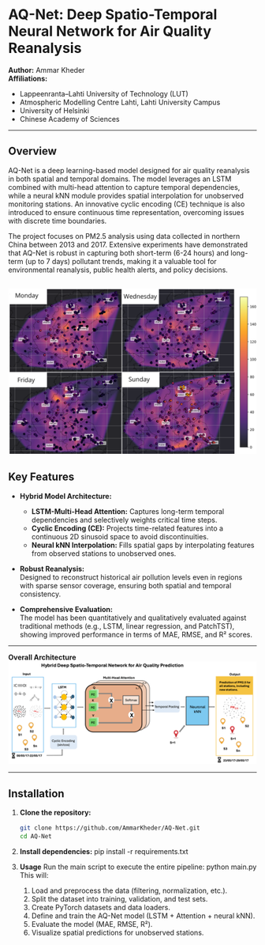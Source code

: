 # AQ-Net: Deep Spatio-Temporal Neural Network for Air Quality Reanalysis

**Author:** Ammar Kheder  
**Affiliations:**  
- Lappeenranta–Lahti University of Technology (LUT)  
- Atmospheric Modelling Centre Lahti, Lahti University Campus  
- University of Helsinki  
- Chinese Academy of Sciences

---

## Overview

AQ-Net is a deep learning-based model designed for air quality reanalysis in both spatial and temporal domains. The model leverages an LSTM combined with multi-head attention to capture temporal dependencies, while a neural kNN module provides spatial interpolation for unobserved monitoring stations. An innovative cyclic encoding (CE) technique is also introduced to ensure continuous time representation, overcoming issues with discrete time boundaries.

The project focuses on PM2.5 analysis using data collected in northern China between 2013 and 2017. Extensive experiments have demonstrated that AQ-Net is robust in capturing both short-term (6-24 hours) and long-term (up to 7 days) pollutant trends, making it a valuable tool for environmental reanalysis, public health alerts, and policy decisions.


![Description de l'image](img/mapB.png)
---

## Key Features

- **Hybrid Model Architecture:**  
  - **LSTM-Multi-Head Attention:** Captures long-term temporal dependencies and selectively weights critical time steps.
  - **Cyclic Encoding (CE):** Projects time-related features into a continuous 2D sinusoid space to avoid discontinuities.
  - **Neural kNN Interpolation:** Fills spatial gaps by interpolating features from observed stations to unobserved ones.


- **Robust Reanalysis:**  
  Designed to reconstruct historical air pollution levels even in regions with sparse sensor coverage, ensuring both spatial and temporal consistency.

- **Comprehensive Evaluation:**  
  The model has been quantitatively and qualitatively evaluated against traditional methods (e.g., LSTM, linear regression, and PatchTST), showing improved performance in terms of MAE, RMSE, and R² scores.

---

**Overall Architecture**
    ![Description de l'image](img/archi.png)

---

## Installation

1. **Clone the repository:**

   ```bash
   git clone https://github.com/AmmarKheder/AQ-Net.git
   cd AQ-Net
2. **Install dependencies:**
   pip install -r requirements.txt

3. **Usage**
Run the main script to execute the entire pipeline:
  python main.py
This will:
	1.	Load and preprocess the data (filtering, normalization, etc.).
	2.	Split the dataset into training, validation, and test sets.
	3.	Create PyTorch datasets and data loaders.
	4.	Define and train the AQ-Net model (LSTM + Attention + neural kNN).
	5.	Evaluate the model (MAE, RMSE, R²).
	6.	Visualize spatial predictions for unobserved stations.


